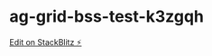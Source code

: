 # ag-grid-bss-test-k3zgqh

[Edit on StackBlitz ⚡️](https://stackblitz.com/edit/ag-grid-bss-test-k3zgqh)